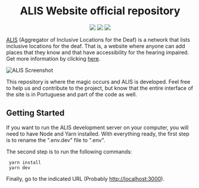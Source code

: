 <h1 align="center">
ALIS Website official repository
</h1>

<p align="center">

  <img src="https://img.shields.io/github/license/silash35/ALIS">
  <img src="https://vercelbadge.vercel.app/api/silash35/ALIS">
  <img src="https://img.shields.io/david/silash35/ALIS">

</p>

[ALIS](https://alis.vercel.app/) (Aggregator of Inclusive Locations for the Deaf) is a network that lists inclusive locations for the deaf. That is, a website where anyone can add places that they know and that have accessibility for the hearing impaired. Get more information by clicking [here](https://alis.vercel.app/sobre).

<img src="https://i.imgur.com/ZF4XrQc.png" title="ALIS Screenshot" />

This repository is where the magic occurs and ALIS is developed. Feel free to help us and contribute to the project, but know that the entire interface of the site is in Portuguese and part of the code as well.

## Getting Started

If you want to run the ALIS development server on your computer, you will need to have Node and Yarn installed. With everything ready, the first step is to rename the ".env.dev" file to ".env".

The second step is to run the following commands:

     yarn install
     yarn dev

Finally, go to the indicated URL (Probably [http://localhost:3000](http://localhost:3000)).
